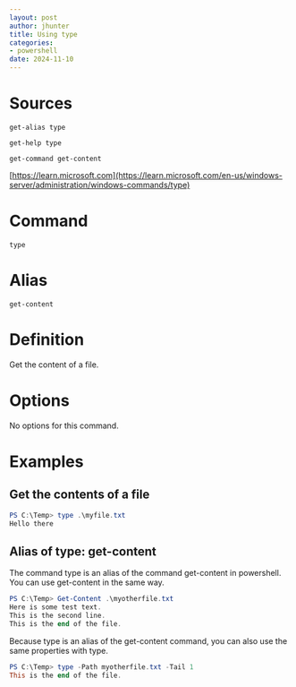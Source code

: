 ```yaml
---
layout: post
author: jhunter
title: Using type
categories:
- powershell
date: 2024-11-10
---
```


# Sources
`get-alias type`

`get-help type`

`get-command get-content`

[https://learn.microsoft.com](https://learn.microsoft.com/en-us/windows-server/administration/windows-commands/type)

# Command
`type`

# Alias
`get-content`

# Definition
Get the content of a file.

# Options
No options for this command.

# Examples

## Get the contents of a file
```powershell
PS C:\Temp> type .\myfile.txt
Hello there
```

## Alias of type: get-content
The command type is an alias of the command get-content in powershell. 
You can use get-content in the same way.


```powershell
PS C:\Temp> Get-Content .\myotherfile.txt
Here is some test text.
This is the second line.
This is the end of the file.
```

Because type is an alias of the get-content command, you can also use the same properties with type.

```powershell
PS C:\Temp> type -Path myotherfile.txt -Tail 1
This is the end of the file.
```
